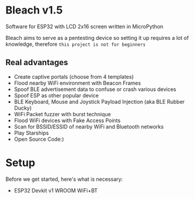 # Bleach v1.5

Software for ESP32 with LCD 2x16 screen written in MicroPython

Bleach aims to serve as a pentesting device so setting it up requires a lot of knowledge, therefore `this project is not for beginners`

## Real advantages
- Create captive portals (choose from 4 templates)
- Flood nearby WiFi environment with Beacon Frames
- Spoof BLE advertisement data to confuse or crash various devices
- Spoof ESP as other popular device
- BLE Keyboard, Mouse and Joystick Payload Injection (aka BLE Rubber Ducky)
- WiFi Packet fuzzer with burst technique
- Flood WiFi devices with Fake Access Points
- Scan for BSSID/ESSID of nearby WiFi and Bluetooth networks
- Play Starships
- Open Source Code:)

# Setup

Before we get started, here's what is necessary:
- ESP32 Devkit v1 WROOM WiFi+BT
